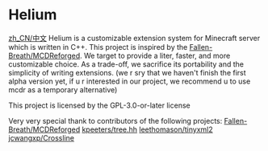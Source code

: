 # Helium
[zh_CN/中文](https://github.com/Helium-DevTeam/Helium/readme_cn.md)
Helium is a customizable extension system for Minecraft server which is written in C++.
This project is inspired by the [Fallen-Breath/MCDReforged](https://github.com/Fallen-Breath/MCDReforged).
We target to provide a liter, faster, and more customizable choice.
As a trade-off, we sacrifice its portability and the simplicity of writing extensions.
(we r sry that we haven't finish the first alpha version yet, if u r interested in our project, we recommend u to use mcdr as a temporary alternative)

This project is licensed by the GPL-3.0-or-later license

Very very special thank to contributors of the following projects:
[Fallen-Breath/MCDReforged](https://github.com/Fallen-Breath/MCDReforged)
[kpeeters/tree.hh](https://github.com/kpeeters/tree.hh)
[leethomason/tinyxml2](https://github.com/leethomason/tinyxml2/)
[jcwangxp/Crossline](https://github.com/jcwangxp/Crossline/)